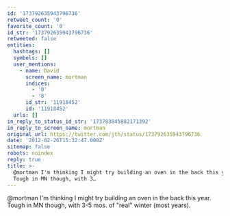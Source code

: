```yaml
---
id: '173792635943796736'
retweet_count: '0'
favorite_count: '0'
id_str: '173792635943796736'
retweeted: false
entities:
  hashtags: []
  symbols: []
  user_mentions:
    - name: David
      screen_name: mortman
      indices:
        - '0'
        - '8'
      id_str: '11918452'
      id: '11918452'
  urls: []
in_reply_to_status_id_str: '173783845882171392'
in_reply_to_screen_name: mortman
original_url: https://twitter.com/jth/status/173792635943796736
date: '2012-02-26T15:32:47.000Z'
sitemap: false
robots: noindex
reply: true
title: >-
  @mortman I'm thinking I might try building an oven in the back this year.
  Tough in MN though, with 3…
---
```


@mortman I'm thinking I might try building an oven in the back this year. Tough in MN though, with 3-5 mos. of "real" winter (most years).